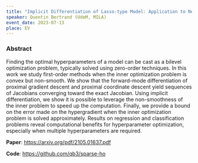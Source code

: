 ```yaml
---
title: "Implicit Differentiation of Lasso-type Model: Application to Neuroimaging"
speaker: Quentin Bertrand (UdeM, MILA)
event_date: 2023-07-13
place: EV
---
```



### Abstract

Finding the optimal hyperparameters of a model can be cast as a bilevel optimization problem, typically solved using zero-order techniques. In this work we study first-order methods when the inner optimization problem is convex but non-smooth. We show that the forward-mode differentiation of proximal gradient descent and proximal coordinate descent yield sequences of Jacobians converging toward the exact Jacobian. Using implicit differentiation, we show it is possible to leverage the non-smoothness of the inner problem to speed up the computation. Finally, we provide a bound on the error made on the hypergradient when the inner optimization problem is solved approximately. Results on regression and classification problems reveal computational benefits for hyperparameter optimization, especially when multiple hyperparameters are required.

**Paper**: https://arxiv.org/pdf/2105.01637.pdf

**Code**: https://github.com/qb3/sparse-ho